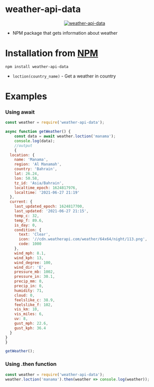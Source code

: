 # weather-api-data

<center>
	<a href="https://www.npmjs.com/package/weather-api-data">
		<img alt="weather-api-data" src="https://nodei.co/npm/weather-api-data.png">
	</a>
</center>

* NPM package that gets information about weather

# Installation from [NPM](https://www.npmjs.com/package/weather-api-data)

```
npm install weather-api-data
```
- `loction(country_name)` - Get a weather in country

# Examples
### Using await
```js
const weather = require('weather-api-data');

async function getWeather() {
    const data = await weather.loction('manama');
    console.log(data);
	//output
	{
  location: {
    name: 'Manama',
    region: 'Al Manamah',
    country: 'Bahrain',
    lat: 26.24,
    lon: 50.58,
    tz_id: 'Asia/Bahrain',
    localtime_epoch: 1624817976,
    localtime: '2021-06-27 21:19'
  },
  current: {
    last_updated_epoch: 1624817700,
    last_updated: '2021-06-27 21:15',
    temp_c: 32,
    temp_f: 89.6,
    is_day: 0,
    condition: {
      text: 'Clear',
      icon: '//cdn.weatherapi.com/weather/64x64/night/113.png',
      code: 1000
    },
    wind_mph: 8.1,
    wind_kph: 13,
    wind_degree: 100,
    wind_dir: 'E',
    pressure_mb: 1002,
    pressure_in: 30.1,
    precip_mm: 0,
    precip_in: 0,
    humidity: 71,
    cloud: 0,
    feelslike_c: 38.9,
    feelslike_f: 102,
    vis_km: 10,
    vis_miles: 6,
    uv: 8,
    gust_mph: 22.6,
    gust_kph: 36.4
  }
}
}

getWeather();
``` 

### Using .then function

```js
const weather = require('weather-api-data');
weather.loction('manama').then(weather => console.log(weather));
```

